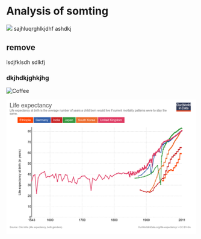 # Analysis of somting
![](https://encrypted-tbn0.gstatic.com/images?q=tbn:ANd9GcSWezWtqTl9iIS1RBiqK2izwvd8tBN-fT83Q-BMe46pvKipZT7GqA)
sajhluqrghlkjdhf
ashdkj


## remove

lsdjfklsdh
sdlkfj

### dkjhdkjghkjhg
![Coffee](https://encrypted-tbn0.gstatic.com/images?q=tbn:ANd9GcSWezWtqTl9iIS1RBiqK2izwvd8tBN-fT83Q-BMe46pvKipZT7GqA)

![](/images/life-expectancy.png)
